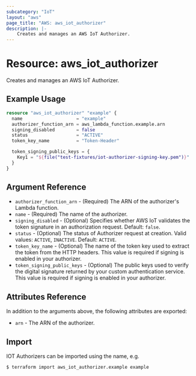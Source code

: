 ```yaml
---
subcategory: "IoT"
layout: "aws"
page_title: "AWS: aws_iot_authorizer"
description: |-
    Creates and manages an AWS IoT Authorizer.
---
```


# Resource: aws_iot_authorizer

Creates and manages an AWS IoT Authorizer.

## Example Usage

```terraform
resource "aws_iot_authorizer" "example" {
  name                    = "example"
  authorizer_function_arn = aws_lambda_function.example.arn
  signing_disabled        = false
  status                  = "ACTIVE"
  token_key_name          = "Token-Header"

  token_signing_public_keys = {
    Key1 = "${file("test-fixtures/iot-authorizer-signing-key.pem")}"
  }
}
```

## Argument Reference

* `authorizer_function_arn` - (Required) The ARN of the authorizer's Lambda function.
* `name` - (Required) The name of the authorizer.
* `signing_disabled` - (Optional) Specifies whether AWS IoT validates the token signature in an authorization request. Default: `false`.
* `status` - (Optional) The status of Authorizer request at creation. Valid values: `ACTIVE`, `INACTIVE`. Default: `ACTIVE`.
* `token_key_name` - (Optional) The name of the token key used to extract the token from the HTTP headers. This value is required if signing is enabled in your authorizer.
* `token_signing_public_keys` - (Optional) The public keys used to verify the digital signature returned by your custom authentication service. This value is required if signing is enabled in your authorizer.

## Attributes Reference

In addition to the arguments above, the following attributes are exported:

* `arn` - The ARN of the authorizer.

## Import

IOT Authorizers can be imported using the name, e.g.

```
$ terraform import aws_iot_authorizer.example example
```
